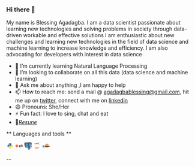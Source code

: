 ### Hi there 👋
 
My name is Blessing Agadagba. I am a  data scientist passionate about learning new technologies and solving problems in society through data-driven workable and effective solutions I am enthusiastic about new challenges and learning new technologies in the field of data science and machine learning to increase knowledge and efficiency. I am also advocating for developers with interest in data science


- 🌱 I’m currently learning  Natural Language Processing
- 👯 I’m looking to collaborate on all this data (data science and machine learning)
- 💬 Ask me about anything ,I am happy to help
- 📫 How to reach me:  send a mail @ agadagbablessing@gmail.com, hit me up on [twitter](https://twitter.com/BAgadagba), connect with me on [linkedin](https://www.linkedin.com/in/blessing-agadagba-0bba64165/)
- 😄 Pronouns: She/Her
- ⚡ Fun fact: I love to sing, chat and eat
- 📑[*Resune*](https://drive.google.com/file/d/1o7a8TzsAxK2bwVdTPxoPOGrZYqiTLMz_/view?usp=sharing)

** Languages and tools **

<code><img height="20" src="https://raw.githubusercontent.com/github/explore/80688e429a7d4ef2fca1e82350fe8e3517d3494d/topics/python/python.png"></code>
<code><img height="20" src="https://raw.githubusercontent.com/github/explore/80688e429a7d4ef2fca1e82350fe8e3517d3494d/topics/git/git.png"></code>
<code><img height="20" src="https://raw.githubusercontent.com/github/explore/80688e429a7d4ef2fca1e82350fe8e3517d3494d/topics/postgresql/postgresql.png"></code>
<code><img height="20" src="https://raw.githubusercontent.com/github/explore/80688e429a7d4ef2fca1e82350fe8e3517d3494d/topics/jupyter-notebook/jupyter-notebook.png"></code>
<code><img height="20" src="https://raw.githubusercontent.com/github/explore/80688e429a7d4ef2fca1e82350fe8e3517d3494d/topics/scikit-learn/scikit-learn.png"></code>


--
